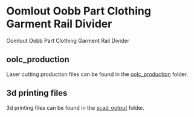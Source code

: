 # Oomlout Oobb Part Clothing Garment Rail Divider


Oomlout Oobb Part Clothing Garment Rail Divider  
  





















## oolc_production
Laser cutting production files can be found in the [oolc_production](oolc_production) folder.

## 3d printing files
3d printing files can be found in the [scad_output](scad_output) folder.

